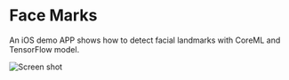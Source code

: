 # Face Marks
An iOS demo APP shows how to detect facial landmarks with CoreML and TensorFlow model.

![Screen shot](https://github.com/yinguobing/face-marks/raw/master/screenshot.png)
